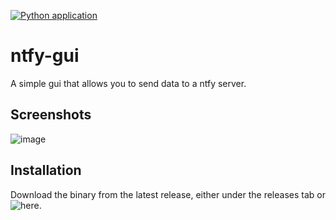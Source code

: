 [![Python application](https://github.com/tdavis6/ntfy-gui/actions/workflows/python-app.yml/badge.svg)](https://github.com/tdavis6/ntfy-gui/actions/workflows/python-app.yml)
# ntfy-gui

A simple gui that allows you to send data to a ntfy server. 

## Screenshots
![image](https://github.com/tdavis6/ntfy-gui/assets/53464194/c04b6a7e-845c-40d7-a3c9-c46b7f86b442)


## Installation
Download the binary from the latest release, either under the releases tab or ![here](https://github.com/tdavis6/ntfy-gui/releases/latest).
